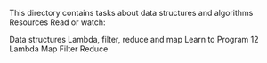 This directory contains tasks about data structures and algorithms
Resources
Read or watch:

Data structures
Lambda, filter, reduce and map
Learn to Program 12 Lambda Map Filter Reduce
